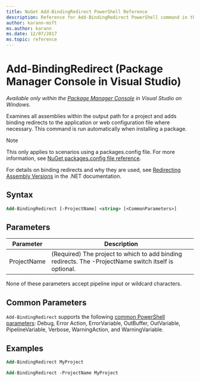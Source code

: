```yaml
---
title: NuGet Add-BindingRedirect PowerShell Reference
description: Reference for Add-BindingRedirect PowerShell command in the NuGet Package Manager Console in Visual Studio.
author: karann-msft
ms.author: karann
ms.date: 12/07/2017
ms.topic: reference
---
```


# Add-BindingRedirect (Package Manager Console in Visual Studio)

*Available only within the [Package Manager Console](../../consume-packages/install-use-packages-powershell.md) in Visual Studio on Windows.*

Examines all assemblies within the output path for a project and adds binding redirects to the application or web configuration file where necessary. This command is run automatically when installing a package.

> [!NOTE]
> This only applies to scenarios using a packages.config file. For more information, see [NuGet packages.config file reference](~/reference/packages-config.md).

For details on binding redirects and why they are used, see [Redirecting Assembly Versions](/dotnet/framework/configure-apps/redirect-assembly-versions) in the .NET documentation.

## Syntax

```ps
Add-BindingRedirect [-ProjectName] <string> [<CommonParameters>]
```

## Parameters

| Parameter | Description |
| --- | --- |
| ProjectName | (Required) The project to which to add binding redirects. The -ProjectName switch itself is optional. |

None of these parameters accept pipeline input or wildcard characters.

## Common Parameters

`Add-BindingRedirect` supports the following [common PowerShell parameters](https://go.microsoft.com/fwlink/?LinkID=113216): Debug, Error Action, ErrorVariable, OutBuffer, OutVariable, PipelineVariable, Verbose, WarningAction, and WarningVariable.

## Examples

```ps
Add-BindingRedirect MyProject

Add-BindingRedirect -ProjectName MyProject
```
